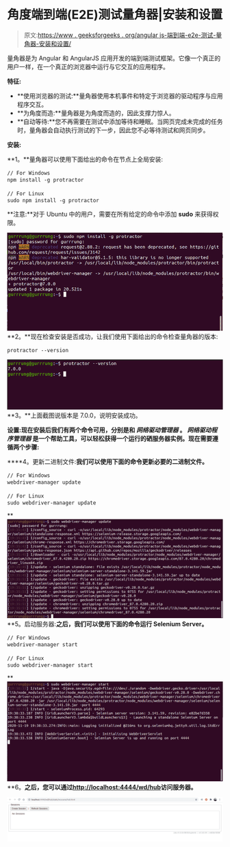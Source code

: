 # 角度端到端(E2E)测试量角器|安装和设置

> 原文:[https://www . geeksforgeeks . org/angular js-端到端-e2e-测试-量角器-安装和设置/](https://www.geeksforgeeks.org/angularjs-end-to-end-e2e-testing-protractor-installation-and-setup/)

量角器是为 Angular 和 AngularJS 应用开发的端到端测试框架。它像一个真正的用户一样，在一个真正的浏览器中运行与它交互的应用程序。

**特征:**

*   **使用浏览器的测试:**量角器使用本机事件和特定于浏览器的驱动程序与应用程序交互。
*   **为角度而造:**量角器是为角度而造的，因此支撑力惊人。
*   **自动等待:**您不再需要在测试中添加等待和睡眠。当网页完成未完成的任务时，量角器会自动执行测试的下一步，因此您不必等待测试和网页同步。

**安装:**

**1。**量角器可以使用下面给出的命令在节点上全局安装:

```
// For Windows
npm install -g protractor

// For Linux
sudo npm install -g protractor
```

**注意:**对于 Ubuntu 中的用户，需要在所有给定的命令中添加 **sudo** 来获得权限。

![](img/995e034b4ec4e46c87d18ea94e452988.png)
**2。**现在检查安装是否成功，让我们使用下面给出的命令检查量角器的版本:

```
protractor --version
```

![](img/66d61463ff66658aff7d3d0f168e3971.png)
**3。**上面截图说版本是 7.0.0，说明安装成功。

**设置:**现在安装后我们有两个命令可用，分别是**和 ***网络驱动管理器*** 。 ***网络驱动程序管理器*** 是一个帮助工具，可以轻松获得一个运行的硒服务器实例。现在需要遵循两个步骤:**

****4。更新二进制文件:**我们可以使用下面的命令更新必要的二进制文件。**

```
// For Windows
webdriver-manager update

// For Linux
sudo webdriver-manager update
```

**![](img/54a70592ecf8ffec2158449752d4d922.png)
**5。启动服务器:**之后，我们可以使用下面的命令运行 Selenium Server。**

```
// For Windows
webdriver-manager start

// For Linux
sudo webdriver-manager start
```

**![](img/d9b1399047d325976f6b4c3cebab35d6.png)
**6。**之后，您可以通过[http://localhost:4444/wd/hub](http://localhost:4444/wd/hub)访问服务器。**

**![](img/15359c2ff3b0580cba4a7e8589bd223a.png)**